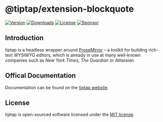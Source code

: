 # @tiptap/extension-blockquote
[![Version](https://img.shields.io/npm/v/@tiptap/extension-blockquote.svg?label=version)](https://www.npmjs.com/package/@tiptap/extension-blockquote)
[![Downloads](https://img.shields.io/npm/dm/@tiptap/extension-blockquote.svg)](https://npmcharts.com/compare/tiptap?minimal=true)
[![License](https://img.shields.io/npm/l/@tiptap/extension-blockquote.svg)](https://www.npmjs.com/package/@tiptap/extension-blockquote)
[![Sponsor](https://img.shields.io/static/v1?label=Sponsor&message=%E2%9D%A4&logo=GitHub)](https://github.com/sponsors/ueberdosis)

## Introduction
tiptap is a headless wrapper around [ProseMirror](https://ProseMirror.net) – a toolkit for building rich-text WYSIWYG editors, which is already in use at many well-known companies such as *New York Times*, *The Guardian* or *Atlassian*.

## Offical Documentation
Documentation can be found on the [tiptap website](https://tiptap.dev).

## License
tiptap is open-sourced software licensed under the [MIT license](https://github.com/ueberdosis/tiptap-next/blob/main/LICENSE.md).
